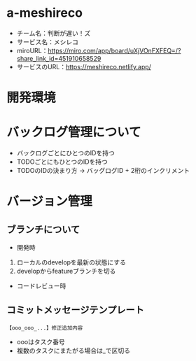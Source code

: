 # a-meshireco
- チーム名：判断が遅い！ズ
- サービス名：メシレコ
- miroURL：https://miro.com/app/board/uXjVOnFXFEQ=/?share_link_id=451910658529
- サービスのURL：https://meshireco.netlify.app/

# 開発環境

# バックログ管理について
- バックログごとにひとつのIDを持つ
- TODOごとにもひとつのIDを持つ
- TODOのIDの決まり方 -> バッグログID + 2桁のインクリメント

# バージョン管理
## ブランチについて
- 開発時
1. ローカルのdevelopを最新の状態にする
2. developからfeatureブランチを切る

- コードレビュー時


## コミットメッセージテンプレート
```
【ooo_ooo_...】修正追加内容
```
- oooはタスク番号
- 複数のタスクにまたがる場合は_で区切る